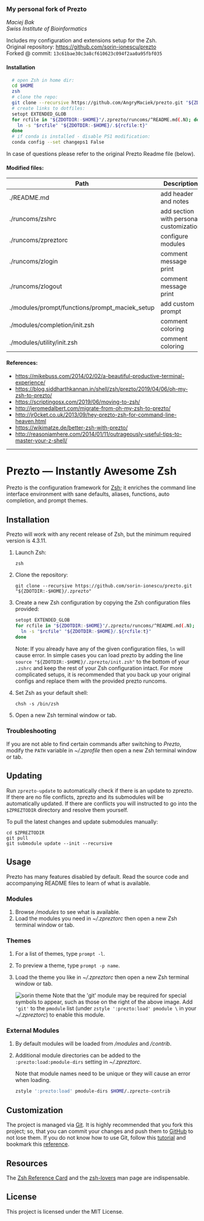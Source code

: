 ### My personal fork of Prezto

*Maciej Bak*  
*Swiss Institute of Bioinformatics*

Includes my configuration and extensions setup for the Zsh.  
Original repository: https://github.com/sorin-ionescu/prezto  
Forked @ commit: `13c61bae30c3a8cf610623c094f2aa0a95fbf035`

#### Installation
```sh
  # open Zsh in home dir:
  cd $HOME
  zsh
  # clone the repo:
  git clone --recursive https://github.com/AngryMaciek/prezto.git "${ZDOTDIR:-$HOME}/.zprezto"
  # create links to dotfiles:
  setopt EXTENDED_GLOB
  for rcfile in "${ZDOTDIR:-$HOME}"/.zprezto/runcoms/^README.md(.N); do
    ln -s "$rcfile" "${ZDOTDIR:-$HOME}/.${rcfile:t}"
  done
  # if conda is installed - disable PS1 modification:
  conda config --set changeps1 False
```

In case of questions please refer to the original Prezto Readme file (below).

#### Modified files:
| Path | Description |
|-|-|
| ./README.md | add header and notes |
| ./runcoms/zshrc | add section with personal customization |
| ./runcoms/zpreztorc | configure modules |
| ./runcoms/zlogin | comment message print |
| ./runcoms/zlogout | comment message print |
| ./modules/prompt/functions/prompt_maciek_setup | add custom prompt |
| ./modules/completion/init.zsh | comment coloring |
| ./modules/utility/init.zsh | comment coloring |

#### References:  
* https://mikebuss.com/2014/02/02/a-beautiful-productive-terminal-experience/
* https://blog.siddharthkannan.in/shell/zsh/prezto/2019/04/06/oh-my-zsh-to-prezto/
* https://scriptingosx.com/2019/06/moving-to-zsh/
* http://jeromedalbert.com/migrate-from-oh-my-zsh-to-prezto/
* http://jr0cket.co.uk/2013/09/hey-prezto-zsh-for-command-line-heaven.html
* https://wikimatze.de/better-zsh-with-prezto/
* http://reasoniamhere.com/2014/01/11/outrageously-useful-tips-to-master-your-z-shell/

---

Prezto — Instantly Awesome Zsh
==============================

Prezto is the configuration framework for [Zsh][1]; it enriches the command line
interface environment with sane defaults, aliases, functions, auto completion,
and prompt themes.

Installation
------------

Prezto will work with any recent release of Zsh, but the minimum required
version is 4.3.11.

  1. Launch Zsh:

     ```console
     zsh
     ```

  2. Clone the repository:

     ```console
     git clone --recursive https://github.com/sorin-ionescu/prezto.git "${ZDOTDIR:-$HOME}/.zprezto"
     ```

  3. Create a new Zsh configuration by copying the Zsh configuration files
     provided:

     ```sh
     setopt EXTENDED_GLOB
     for rcfile in "${ZDOTDIR:-$HOME}"/.zprezto/runcoms/^README.md(.N); do
       ln -s "$rcfile" "${ZDOTDIR:-$HOME}/.${rcfile:t}"
     done
     ```

     Note: If you already have any of the given configuration files, `ln` will
     cause error. In simple cases you can load prezto by adding the line
     `source "${ZDOTDIR:-$HOME}/.zprezto/init.zsh"` to the bottom of your
     `.zshrc` and keep the rest of your Zsh configuration intact. For more
     complicated setups, it is recommended that you back up your original
     configs and replace them with the provided prezto runcoms.

  4. Set Zsh as your default shell:

     ```console
     chsh -s /bin/zsh
     ```

  5. Open a new Zsh terminal window or tab.

### Troubleshooting

If you are not able to find certain commands after switching to *Prezto*,
modify the `PATH` variable in *~/.zprofile* then open a new Zsh terminal
window or tab.

Updating
--------

Run `zprezto-update` to automatically check if there is an update to zprezto.
If there are no file conflicts, zprezto and its submodules will be
automatically updated. If there are conflicts you will instructed to go into
the `$ZPREZTODIR` directory and resolve them yourself.

To pull the latest changes and update submodules manually:

```console
cd $ZPREZTODIR
git pull
git submodule update --init --recursive
```

Usage
-----

Prezto has many features disabled by default. Read the source code and
accompanying README files to learn of what is available.

### Modules

  1. Browse */modules* to see what is available.
  2. Load the modules you need in *~/.zpreztorc* then open a new Zsh terminal
     window or tab.

### Themes

  1. For a list of themes, type `prompt -l`.
  2. To preview a theme, type `prompt -p name`.
  3. Load the theme you like in *~/.zpreztorc* then open a new Zsh terminal
     window or tab.

     ![sorin theme][2]
     Note that the 'git' module may be required for special symbols to appear,
     such as those on the right of the above image. Add `'git'` to the `pmodule`
     list (under `zstyle ':prezto:load' pmodule \` in your *~/.zpreztorc*) to
     enable this module.

### External Modules

  1. By default modules will be loaded from */modules* and */contrib*.
  2. Additional module directories can be added to the
     `:prezto:load:pmodule-dirs` setting in *~/.zpreztorc*.

     Note that module names need to be unique or they will cause an error when
     loading.

     ```sh
     zstyle ':prezto:load' pmodule-dirs $HOME/.zprezto-contrib
     ```

Customization
-------------

The project is managed via [Git][3]. It is highly recommended that you fork this
project; so, that you can commit your changes and push them to [GitHub][4] to
not lose them. If you do not know how to use Git, follow this [tutorial][5] and
bookmark this [reference][6].

Resources
---------

The [Zsh Reference Card][7] and the [zsh-lovers][8] man page are indispensable.

License
-------

This project is licensed under the MIT License.

[1]: http://www.zsh.org
[2]: http://i.imgur.com/nrGV6pg.png "sorin theme"
[3]: http://git-scm.com
[4]: https://github.com
[5]: http://gitimmersion.com
[6]: https://git.github.io/git-reference/
[7]: http://www.bash2zsh.com/zsh_refcard/refcard.pdf
[8]: http://grml.org/zsh/zsh-lovers.html
